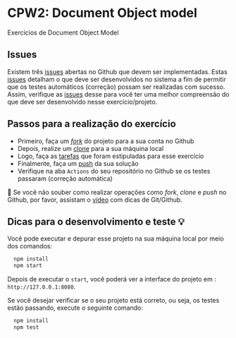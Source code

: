 # CPW2: Document Object model

Exercícios de Document Object Model

## Issues

Existem três [issues](https://github.com/rpmhub/cpw2-dom/issues) abertas no Github que devem ser implementadas. Estas [issues](https://github.com/rpmhub/cpw2-dom/issues) detalham o que deve ser desenvolvidos no sistema a fim de permitir que os testes automáticos (correção) possam ser realizadas com sucesso. Assim, verifique as [issues](https://github.com/rpmhub/cpw2-dom/issues) desse para você ter uma melhor compreensão do que deve ser desenvolvido nesse exercício/projeto.

## Passos para a realização do exercício

  * Primeiro, faça um [*fork*](https://docs.github.com/pt/get-started/quickstart/fork-a-repo) do projeto para a sua conta no Github
  * Depois, realize um [clone](https://docs.github.com/pt/repositories/creating-and-managing-repositories/cloning-a-repository) para a sua máquina local
  * Logo, faça as [tarefas](https://github.com/rpmhub/cpw2-dom/issues) que foram estipuladas para esse exercício
  * Finalmente, faça um [push](https://docs.github.com/pt/desktop/contributing-and-collaborating-using-github-desktop/making-changes-in-a-branch/pushing-changes-to-github) da sua solução
  * Verifique na aba `Actions` do seu repositório no Github se os testes passaram (correção automática)

🚨 Se você não souber como realizar operações como *fork*, *clone* e *push* no Github, por favor, assistam o [vídeo](https://www.youtube.com/watch?v=SDowGAvT0l0) com dicas de Git/Github.

## Dicas para o desenvolvimento e teste 💡

Você pode executar e depurar esse projeto na sua máquina local por meio dos comandos:

```sh
  npm install
  npm start
```

Depois de executar o `start`, você poderá ver a interface do projeto em : `http://127.0.0.1:8080`.

Se você desejar verificar se o seu projeto está correto, ou seja, os testes estão passando, execute o seguinte comando:

```sh
  npm install
  npm test
```
